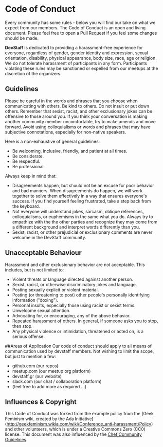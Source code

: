 # Code of Conduct
Every community has some rules - below you will find our take on what we expect from our members. The Code of Conduct is an open and living document. Please feel free to open a Pull Request if you feel some changes should be made. 

**DevStaff** is dedicated to providing a harassment-free experience for everyone, regardless of gender, gender identity and expression, sexual orientation, disability, physical appearance, body size, race, age or religion. We do not tolerate harassment of participants in any form. Participants violating these rules may be sanctioned or expelled from our meetups at the discretion of the organizers. 

## Guidelines
Please be careful in the words and phrases that you choose when communicating with others. Be kind to others. Do not insult or put down others. Remember that sexist, racist, and other exclusionary jokes can be offensive to those around you. If you think your conversation is making another community member uncomfortable, try to make amends and move forward. Avoid using colloquialisms or words and phrases that may have subjective connotations, especially for non-native speakers.

Here is a non-exhaustive of general guidelines:

* Be welcoming, inclusive, friendly, and patient at all times.
* Be considerate.
* Be respectful.
* Be professional.

Always keep in mind that:

* Disagreements happen, but should not be an excuse for poor behavior and bad manners. When disagreements do happen, we will work together to solve them effectively in a way that ensures everyone's success. If you find yourself feeling frustrated, take a step back from the keyboard.
* Not everyone will understand jokes, sarcasm, oblique references, colloquialisms, or euphemisms in the same what you do. Always try to empathize with the the other parties and recognize they may come from a different background and interpret words differently than you.
* Sexist, racist, or other prejudicial or exclusionary comments are never welcome in the DevStaff community.

## Unacceptable Behaviour
Harassment and other exclusionary behavior are not acceptable. This includes, but is not limited to:

* Violent threats or language directed against another person.
* Sexist, racist, or otherwise discriminatory jokes and language.
* Posting sexually explicit or violent material.
* Posting (or threatening to post) other people's personally identifying information ("doxing").
* Personal insults, especially those using racist or sexist terms.
* Unwelcome sexual attention.
* Advocating for, or encouraging, any of the above behavior.
* Repeated harassment of others. In general, if someone asks you to stop, then stop.
* Any physical violence or intimidation, threatened or acted on, is a serious offense.

##Areas of Application
Our code of conduct should apply to all means of communication used by devstaff members. Not wishing to limit the scope, but just to mention a few:

* github.com (our repos)
* meetup.com (our meetup org platform)
* devstaff.gr (our website)
* slack.com (our chat / collaboration platform)
* (feel free to add more as required ...)

## Influences & Copyright
This Code of Conduct was forked from the example policy from the [Geek Feminism wiki, created by the Ada Initiative] (http://geekfeminism.wikia.com/wiki/Conference_anti-harassment/Policy) and other volunteers, which is under a Creative Commons Zero (CC0) license. This document was also influenced by the [Chef Community Guidelines](https://docs.chef.io/community_guidelines.html).
